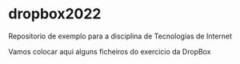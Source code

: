 # dropbox2022

Repositorio de exemplo para a disciplina de Tecnologias de Internet

Vamos colocar aqui alguns ficheiros do exercicio da DropBox

